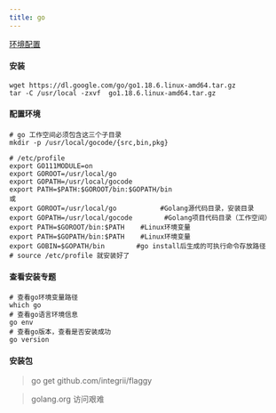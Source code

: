 ```yaml
---
title: go
---
```

[环境配置](https://www.cnblogs.com/huangeh/p/14331987.html)

####  安装

```shell
wget https://dl.google.com/go/go1.18.6.linux-amd64.tar.gz
tar -C /usr/local -zxvf  go1.18.6.linux-amd64.tar.gz
```

#### 配置环境

```shell
# go 工作空间必须包含这三个子目录
mkdir -p /usr/local/gocode/{src,bin,pkg}

# /etc/profile
export GO111MODULE=on
export GOROOT=/usr/local/go
export GOPATH=/usr/local/gocode
export PATH=$PATH:$GOROOT/bin:$GOPATH/bin
或
export GOROOT=/usr/local/go           #Golang源代码目录，安装目录
export GOPATH=/usr/local/gocode        #Golang项目代码目录（工作空间）
export PATH=$GOROOT/bin:$PATH    #Linux环境变量
export PATH=$GOPATH/bin:$PATH    #Linux环境变量
export GOBIN=$GOPATH/bin        #go install后生成的可执行命令存放路径
# source /etc/profile 就安装好了
```
#### 查看安装专题
```shell
# 查看go环境变量路径
which go
# 查看go语言环境信息
go env
# 查看go版本，查看是否安装成功
go version
```
#### 安装包
> go get github.com/integrii/flaggy 

> golang.org 访问艰难
